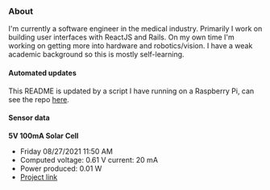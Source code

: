 ### About
I'm currently a software engineer in the medical industry. Primarily I work on building user interfaces with ReactJS and Rails. On my own time I'm working on getting more into hardware and robotics/vision. I have a weak academic background so this is mostly self-learning.

#### Automated updates
This README is updated by a script I have running on a Raspberry Pi, can see the repo [here](https://github.com/jdc-cunningham/raspi-git-repo-updater).

#### Sensor data
**5V 100mA Solar Cell**
- Friday 08/27/2021 11:50 AM
- Computed voltage: 0.61 V current: 20 mA
- Power produced: 0.01 W
- [Project link](https://github.com/jdc-cunningham/raspisolarplotter)